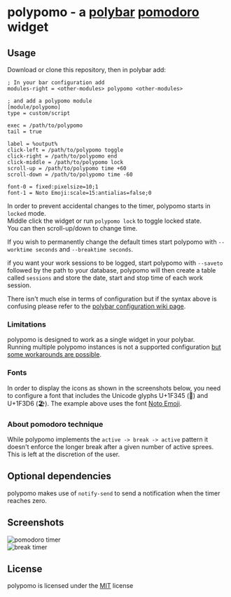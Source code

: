 # polypomo - a [polybar](https://polybar.github.io/) [pomodoro](https://en.wikipedia.org/wiki/Pomodoro_Technique) widget

## Usage

Download or clone this repository, then in polybar add:

```
; In your bar configuration add
modules-right = <other-modules> polypomo <other-modules>

; and add a polypomo module
[module/polypomo]
type = custom/script

exec = /path/to/polypomo
tail = true

label = %output%
click-left = /path/to/polypomo toggle
click-right = /path/to/polypomo end
click-middle = /path/to/polypomo lock
scroll-up = /path/to/polypomo time +60
scroll-down = /path/to/polypomo time -60

font-0 = fixed:pixelsize=10;1
font-1 = Noto Emoji:scale=15:antialias=false;0
```

In order to prevent accidental changes to the timer, polypomo starts in `locked` mode.  
Middle click the widget or run `polypomo lock` to toggle locked state.  
You can then scroll-up/down to change time.

If you wish to permanently change the default times start polypomo with `--worktime seconds` and `--breaktime seconds`.

if you want your work sessions to be logged, start polypomo with `--saveto` followed by the path to your database, polypomo will then create a table called `sessions` and store the date, start and stop time of each work session.

There isn't much else in terms of configuration but if the syntax above is confusing please refer to the [polybar configuration wiki page](https://github.com/polybar/polybar/wiki/Configuration).

### Limitations

polypomo is designed to work as a single widget in your polybar.  
Running multiple polypomo instances is not a supported configuration [but some workarounds are possible](https://github.com/unode/polypomo/issues/3#issuecomment-781288256).

### Fonts

In order to display the icons as shown in the screenshots below,
you need to configure a font that includes the Unicode glyphs U+1F345 (🍅) and U+1F3D6 (🏖).
The example above uses the font [Noto Emoji](https://www.google.com/get/noto/help/emoji/).

### About pomodoro technique

While polypomo implements the `active -> break -> active` pattern it doesn't enforce the longer break after a given number of active sprees.  
This is left at the discretion of the user.

## Optional dependencies

polypomo makes use of `notify-send` to send a notification when the timer reaches zero.

## Screenshots

![pomodoro timer](https://raw.githubusercontent.com/unode/polypomo/master/imgs/tomato-timer.png)  
![break timer](https://raw.githubusercontent.com/unode/polypomo/master/imgs/break-timer.png)

## License

polypomo is licensed under the [MIT](https://github.com/unode/polypomo/blob/master/LICENSE) license
